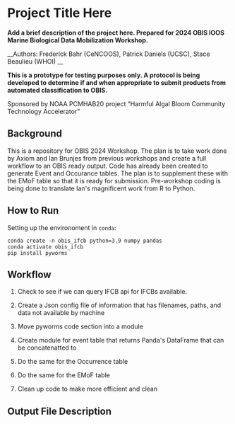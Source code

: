# Project Title Here

__Add a brief description of the project here. Prepared for 2024 OBIS IOOS Marine Biological Data Mobilization Workshop.__

__Authors: Frederick Bahr (CeNCOOS), Patrick Daniels (UCSC), Stace Beaulieu (WHOI) __

**This is a prototype for testing purposes only. A protocol is being developed to determine if and when appropriate to submit products from automated classification to OBIS.**

Sponsored by NOAA PCMHAB20 project “Harmful Algal Bloom Community Technology Accelerator”

## Background
This is a repository for OBIS 2024 Workshop.  The plan is to take work done by Axiom and Ian Brunjes from previous workshops and create a full workflow to an OBIS ready output.
Code has already been created to generate Event and Occurance tables.  The plan is to supplement these with the EMoF table so that it is ready for submission.
Pre-workshop coding is being done to translate Ian's magnificent work from R to Python.

## How to Run
Setting up the environoment in `conda`:

    conda create -n obis_ifcb python=3.9 numpy pandas
    conda activate obis_ifcb
    pip install pyworms

## Workflow
1) Check to see if we can query IFCB api for IFCBs available.</p>
2) Create a Json config file of information that has filenames, paths, and data not available by machine</p>
3) Move pyworms code section into a module</p>
4) Create module for event table that returns Panda's DataFrame that can be concatenatted to </p>
5) Do the same for the Occurrence table</p>
6) Do the same for the EMoF table </p>
7) Clean up code to make more efficient and clean 

## Output File Description
